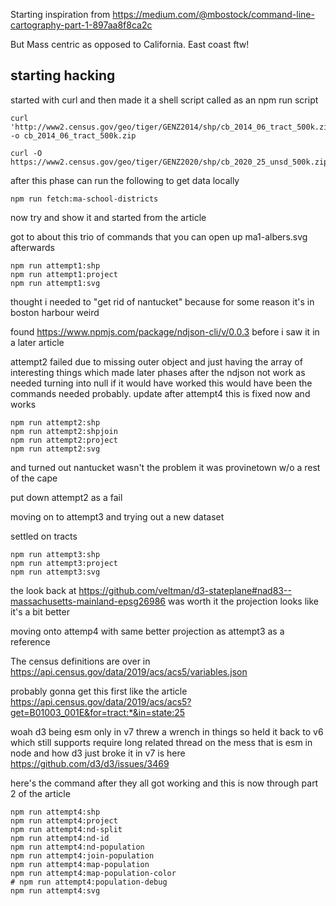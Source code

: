Starting inspiration from https://medium.com/@mbostock/command-line-cartography-part-1-897aa8f8ca2c

But Mass centric as opposed to California. East coast ftw!

## starting hacking

started with curl and then made it a shell script called as an npm run script

```
curl 'http://www2.census.gov/geo/tiger/GENZ2014/shp/cb_2014_06_tract_500k.zip' -o cb_2014_06_tract_500k.zip

curl -O https://www2.census.gov/geo/tiger/GENZ2020/shp/cb_2020_25_unsd_500k.zip
```

after this phase can run the following to get data locally

```
npm run fetch:ma-school-districts
```

now try and show it and started from the article

got to about this trio of commands that you can open up ma1-albers.svg afterwards

```
npm run attempt1:shp
npm run attempt1:project
npm run attempt1:svg
```

thought i needed to "get rid of nantucket" because for some reason it's in boston harbour weird

found https://www.npmjs.com/package/ndjson-cli/v/0.0.3 before i saw it in a later article

attempt2 failed due to missing outer object and just having the array of interesting things which made
later phases after the ndjson not work as needed turning into null if it would have worked this would
have been the commands needed probably. update after attempt4 this is fixed now and works

```
npm run attempt2:shp
npm run attempt2:shpjoin
npm run attempt2:project
npm run attempt2:svg
```

and turned out nantucket wasn't the problem it was provinetown w/o a rest of the cape

put down attempt2 as a fail

moving on to attempt3 and trying out a new dataset

settled on tracts

```
npm run attempt3:shp
npm run attempt3:project
npm run attempt3:svg
```

the look back at https://github.com/veltman/d3-stateplane#nad83--massachusetts-mainland-epsg26986
was worth it the projection looks like it's a bit better

moving onto attemp4 with same better projection as attempt3 as a reference

The census definitions are over in https://api.census.gov/data/2019/acs/acs5/variables.json

probably gonna get this first like the article https://api.census.gov/data/2019/acs/acs5?get=B01003_001E&for=tract:*&in=state:25

woah d3 being esm only in v7 threw a wrench in things so held it back to v6 which still supports require
long related thread on the mess that is esm in node and how d3 just broke it in v7 is here
https://github.com/d3/d3/issues/3469

here's the command after they all got working and this is now through part 2 of the article

```
npm run attempt4:shp
npm run attempt4:project
npm run attempt4:nd-split
npm run attempt4:nd-id
npm run attempt4:nd-population
npm run attempt4:join-population
npm run attempt4:map-population
npm run attempt4:map-population-color
# npm run attempt4:population-debug
npm run attempt4:svg
```
